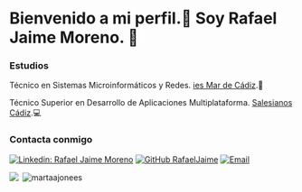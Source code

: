 # Bienvenido a mi perfil.👋 Soy Rafael Jaime Moreno. 🎉
### Estudios
<p>Técnico en Sistemas Microinformáticos y Redes. <a href="http://www.ies-mardecadiz.com/">ies Mar de Cádiz</a>.🌴</p>
<p>Técnico Superior en Desarrollo de Aplicaciones Multiplataforma. <a href="https://cadiz.salesianos.edu/">Salesianos Cádiz</a>.💻</p>
<!-- <p>Actualmente estudiando Curso de Especialización en Inteligencia Artificial y Big Data <a href="https://www.iesfernandoaguilar.es/">Fernando Aguilar Quignon</a>.🧠</p> -->

### Contacta conmigo
[![Linkedin: Rafael Jaime Moreno](https://img.shields.io/badge/-RafaelJaimeMoreno-blue?style=flat-square&logo=Linkedin&logoColor=white&link=https://www.linkedin.com/in/rafael-jaime-moreno-665112227/)](https://www.linkedin.com/in/rafael-jaime-moreno-665112227)
[![GitHub RafaelJaime](https://img.shields.io/github/followers/RafaelJaime?label=follow&style=social)](https://github.com/RafaelJaime)
[![Email](https://img.shields.io/badge/Gmail-D14836?style=for-the-badge&logo=gmail&logoColor=white)](mailto:rajaimor@gmail.com)
<p><img align="left" src="https://github-readme-stats.vercel.app/api/top-langs/?username=RafaelJaime&size_weight=0.0005&count_weight=0.3&layout=compact&theme=vision-friendly-dark" /></p>

<p>&nbsp;<img align="center" src="https://github-readme-stats.vercel.app/api?username=RafaelJaime&show_icons=true&locale=en&theme=vision-friendly-dark" alt="martaajonees" /></p>
<!--
**RafaelJaime/RafaelJaime** is a ✨ _special_ ✨ repository because its `README.md` (this file) appears on your GitHub profile.
Here are some ideas to get you started:
- 🔭 I’m currently working on ...
- 🌱 I’m currently learning ...
- 👯 I’m looking to collaborate on ...
- 🤔 I’m looking for help with ...
- 💬 Ask me about ...
- 📫 How to reach me: ...
- 😄 Pronouns: ...
- ⚡ Fun fact: ...
-->
